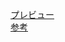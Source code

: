 [プレビュー](http://tenshipure.github.io/Markup/02-sandbox/11-select-menu/index.html)  
[参考](http://gihyo.jp/design/serial/01/jquery-site-production/0012)
